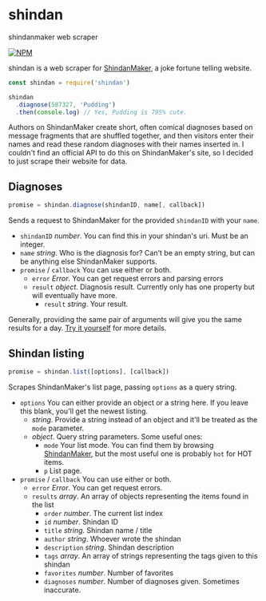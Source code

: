 # shindan
shindanmaker web scraper

[![NPM](https://nodei.co/npm/shindan.png?mini=true)](https://nodei.co/npm/shindan/)

shindan is a web scraper for [ShindanMaker](https://en.shindanmaker.com/), a joke fortune telling website.

```js
const shindan = require('shindan')

shindan
  .diagnose(587327, 'Pudding')
  .then(console.log) // Yes, Pudding is 795% cute.
```

Authors on ShindanMaker create short, often comical diagnoses based on message fragments that are shuffled together, and then visitors enter their names and read these random diagnoses with their names inserted in. I couldn't find an official API to do this on ShindanMaker's site, so I decided to just scrape their website for data.

## Diagnoses
```js
promise = shindan.diagnose(shindanID, name[, callback])
```
Sends a request to ShindanMaker for the provided `shindanID` with your `name`.

* `shindanID` *number*. You can find this in your shindan's uri. Must be an integer.
* `name` *string*. Who is the diagnosis for? Can't be an empty string, but can be anything else ShindanMaker supports.
* `promise` / `callback` You can use either or both.
  - `error` *Error*. You can get request errors and parsing errors
  - `result` *object*. Diagnosis result. Currently only has one property but will eventually have more.
    - `result` *string*. Your result.

Generally, providing the same pair of arguments will give you the same results for a day. [Try it yourself](https://en.shindanmaker.com/587458) for more details.

## Shindan listing
```js
promise = shindan.list([options], [callback])
```
Scrapes ShindanMaker's list page, passing `options` as a query string.

* `options` You can either provide an object or a string here. If you leave this blank, you'll get the newest listing.
  - *string*. Provide a string instead of an object and it'll be treated as the `mode` parameter.
  - *object*. Query string parameters. Some useful ones:
    - `mode` Your list mode. You can find them by browsing [ShindanMaker](https://en.shindanmaker.com/c/list), but the most useful one is probably `hot` for HOT items.
    - `p` List page.
* `promise` / `callback` You can use either or both.
  - `error` *Error*. You can get request errors.
  - `results` *array*. An array of objects representing the items found in the list
    - `order` *number*. The current list index
    - `id` *number*. Shindan ID
    - `title` *string*. Shindan name / title
    - `author` *string*. Whoever wrote the shindan
    - `description` *string*. Shindan description
    - `tags` *array*. An array of strings representing the tags given to this shindan
    - `favorites` *number*. Number of favorites
    - `diagnoses` *number*. Number of diagnoses given. Sometimes inaccurate.
